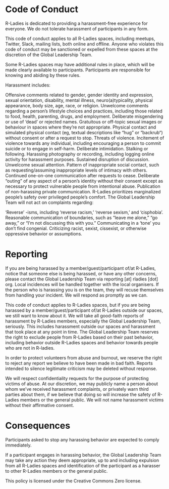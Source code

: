 # Code of Conduct

R-Ladies is dedicated to providing a harassment-free experience for everyone. We do not tolerate harassment of participants in any form.

This code of conduct applies to all R-Ladies spaces, including meetups, Twitter, Slack, mailing lists, both online and offline. Anyone who violates this code of conduct may be sanctioned or expelled from these spaces at the discretion of the Global Leadership Team.

Some R-Ladies spaces may have additional rules in place, which will be made clearly available to participants. Participants are responsible for knowing and abiding by these rules.

Harassment includes:

Offensive comments related to gender, gender identity and expression, sexual orientation, disability, mental illness, neuro(a)typicality, physical appearance, body size, age, race, or religion.
Unwelcome comments regarding a person’s lifestyle choices and practices, including those related to food, health, parenting, drugs, and employment.
Deliberate misgendering or use of ‘dead’ or rejected names.
Gratuitous or off-topic sexual images or behaviour in spaces where they’re not appropriate.
Physical contact and simulated physical contact (eg, textual descriptions like “hug” or “backrub“) without consent or after a request to stop.
Threats of violence.
Incitement of violence towards any individual, including encouraging a person to commit suicide or to engage in self-harm.
Deliberate intimidation.
Stalking or following.
Harassing photography or recording, including logging online activity for harassment purposes.
Sustained disruption of discussion.
Unwelcome sexual attention.
Pattern of inappropriate social contact, such as requesting/assuming inappropriate levels of intimacy with others.
Continued one-on-one communication after requests to cease.
Deliberate “outing” of any aspect of a person’s identity without their consent except as necessary to protect vulnerable people from intentional abuse.
Publication of non-harassing private communication.
R-Ladies prioritizes marginalized people’s safety over privileged people’s comfort. The Global Leadership Team will not act on complaints regarding:

‘Reverse’ -isms, including ‘reverse racism,’ ‘reverse sexism,’ and ‘cisphobia’.
Reasonable communication of boundaries, such as “leave me alone,” “go away,” or “I’m not discussing this with you.”
Communicating in a ‘tone’ you don’t find congenial.
Criticizing racist, sexist, cissexist, or otherwise oppressive behavior or assumptions.

# Reporting

If you are being harassed by a member/guest/participant of/at R-Ladies, notice that someone else is being harassed, or have any other concerns, please contact the Global Leadership Team via reporting [at] rladies [dot] org. Local incidences will be handled together with the local organisers. If the person who is harassing you is on the team, they will recuse themselves from handling your incident. We will respond as promptly as we can.

This code of conduct applies to R-Ladies spaces, but if you are being harassed by a member/guest/participant of/at R-Ladies outside our spaces, we still want to know about it. We will take all good-faith reports of harassment by R-Ladies members, especially the Global Leadership Team, seriously. This includes harassment outside our spaces and harassment that took place at any point in time. The Global Leadership Team reserves the right to exclude people from R-Ladies based on their past behavior, including behavior outside R-Ladies spaces and behavior towards people who are not in R-ladies.

In order to protect volunteers from abuse and burnout, we reserve the right to reject any report we believe to have been made in bad faith. Reports intended to silence legitimate criticism may be deleted without response.

We will respect confidentiality requests for the purpose of protecting victims of abuse. At our discretion, we may publicly name a person about whom we’ve received harassment complaints, or privately warn third parties about them, if we believe that doing so will increase the safety of R-Ladies members or the general public. We will not name harassment victims without their affirmative consent.

# Consequences

Participants asked to stop any harassing behavior are expected to comply immediately.

If a participant engages in harassing behavior, the Global Leadership Team may take any action they deem appropriate, up to and including expulsion from all R-Ladies spaces and identification of the participant as a harasser to other R-Ladies members or the general public.

This policy is licensed under the Creative Commons Zero license.

